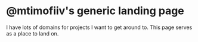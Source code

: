 # @mtimofiiv's generic landing page

I have lots of domains for projects I want to get around to. This page serves as a place to land on.
